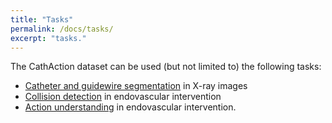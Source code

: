 ```yaml
---
title: "Tasks"
permalink: /docs/tasks/
excerpt: "tasks."
---
```


The CathAction dataset can be used (but not limited to) the following tasks:
- [Catheter and guidewire segmentation]() in X-ray images
- [Collision detection]() in endovascular intervention
- [Action understanding]() in endovascular intervention.

